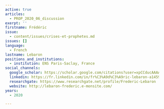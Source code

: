 ```yaml
---
active: true
articles:
  - PROP_2020_06_discussion
exerpt: ''
firstname: Frédéric
issue:
  - content/issues/crises-et-prophetes.md
issues: []
language:
  - French
lastname: Lebaron
positions_and_institutions:
  - institution: ENS Paris-Saclay, France
social_channels:
  google_scholar: https://scholar.google.com/citations?user=xpCCducAAAAJ&hl=en
  linkedin: https://fr.linkedin.com/in/fr%C3%A9d%C3%A9ric-lebaron-a1459038
  researchgate: https://www.researchgate.net/profile/Frederic-Lebaron
  website: http://lebaron-frederic.e-monsite.com/
years:
  - 2020

---
```

